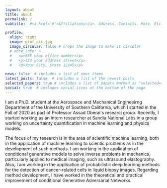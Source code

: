 ```yaml
---
layout: about
title: about
permalink: /
subtitle:  #<a href='#'>Affiliations</a>. Address. Contacts. Moto. Etc.

profile:
  align: right
  image: prof_pic.jpg
  image_circular: false # crops the image to make it circular
  # more_info: >
  #   <p>555 your office number</p>
  #   <p>123 your address street</p>
  #   <p>Your City, State 12345</p>

news: false  # includes a list of news items
latest_posts: false  # includes a list of the newest posts
selected_papers: true # includes a list of papers marked as "selected={true}"
social: true  # includes social icons at the bottom of the page
---
```


I am a Ph.D. student at the Aerospace and Mechanical Engineeirng Department of the University of Southern California, which I started in the Fall of 2020 as part of Professor Assad Oberai's researcj group. Recently, I started working as an intern researcher at Sandia National Labs in a group working on uncertainty quantification in machine learning and physics models.

The focus of my research is in the area of scientific machine learning, both in the application of machine learning to scientic problems as in the development of such methods. I am working in the application of conditional generative models to solve inverse problems in mechanics, particularly applied to medical imaging, such as ultrasound elastography. Also, I am working in the application of probabilistic deep learning methods for the detection of cancer-related cells in liquid biopsy images. Regarding method development, I have worked in the theoretical and practical improvement of conditional Generative Adversarial Networks.